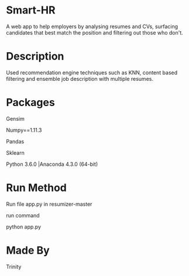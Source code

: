 # Smart-HR
A web app to help employers by analysing resumes and CVs, surfacing candidates that best match the position and filtering out those who don't.

# Description
Used recommendation engine techniques such as KNN, content based filtering and ensemble  job description with multiple resumes.

# Packages
Gensim

Numpy==1.11.3

Pandas

Sklearn

Python 3.6.0 |Anaconda 4.3.0 (64-bit)
# Run Method
Run file app.py in resumizer-master

run command

python app.py

# Made By
Trinity
